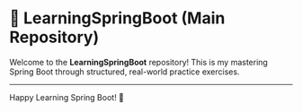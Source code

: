 # 🌱 LearningSpringBoot (Main Repository)

Welcome to the **LearningSpringBoot** repository! This is my mastering Spring Boot through structured, real-world practice exercises.

---


Happy Learning Spring Boot! 🎯
